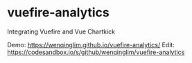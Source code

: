 # vuefire-analytics
Integrating Vuefire and Vue Chartkick

Demo: https://wenqinglim.github.io/vuefire-analytics/
Edit: https://codesandbox.io/s/github/wenqinglim/vuefire-analytics
